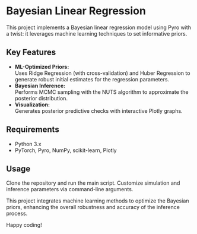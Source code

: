 # Bayesian Linear Regression

This project implements a Bayesian linear regression model using Pyro with a twist: it leverages machine learning techniques to set informative priors.

## Key Features
- **ML-Optimized Priors:**  
  Uses Ridge Regression (with cross-validation) and Huber Regression to generate robust initial estimates for the regression parameters.
- **Bayesian Inference:**  
  Performs MCMC sampling with the NUTS algorithm to approximate the posterior distribution.
- **Visualization:**  
  Generates posterior predictive checks with interactive Plotly graphs.

## Requirements
- Python 3.x
- PyTorch, Pyro, NumPy, scikit-learn, Plotly

## Usage
Clone the repository and run the main script. Customize simulation and inference parameters via command-line arguments.


This project integrates machine learning methods to optimize the Bayesian priors, enhancing the overall robustness and accuracy of the inference process.

Happy coding!
